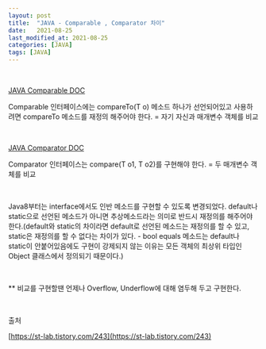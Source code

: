 ```yaml
---
layout: post
title:  "JAVA - Comparable , Comparator 차이"
date:   2021-08-25
last_modified_at: 2021-08-25
categories: [JAVA]
tags: [JAVA]
---
```


<br/>

[JAVA Comparable DOC](https://docs.oracle.com/javase/8/docs/api/java/lang/Comparable.html#method.summary)

Comparable 인터페이스에는 compareTo(T o) 메소드 하나가 선언되어있고 사용하려면 compareTo 메소드를 재정의 해주어야 한다.
= 자기 자신과 매개변수 객체를 비교

<br/>

[JAVA Comparator DOC](https://docs.oracle.com/javase/8/docs/api/java/util/Comparator.html#method.summary)

Comparator 인터페이스는 compare(T o1, T o2)를 구현해야 한다.
= 두 매개변수 객체를 비교 

<br/>

Java8부터는 interface에서도 인반 메소드를 구현할 수 있도록 변경되었다. default나 static으로 선언된 메소드가 아니면
추상메소드라는 의미로 반드시 재정의를 해주어야 한다.(default와 static의 차이라면 default로 선언된 메소드는 재정의를
할 수 있고, static은 재정의를 할 수 없다는 차이가 있다. - bool equals 메소드는 default나 static이 안붙어있음에도
구현이 강제되지 않는 이유는 모든 객체의 최상위 타입인 Object 클래스에서 정의되기 때문이다.)

<br/>

** 비교를 구현할땐 언제나 Overflow, Underflow에 대해 염두해 두고 구현한다.



<br/>

출처

[https://st-lab.tistory.com/243](https://st-lab.tistory.com/243)